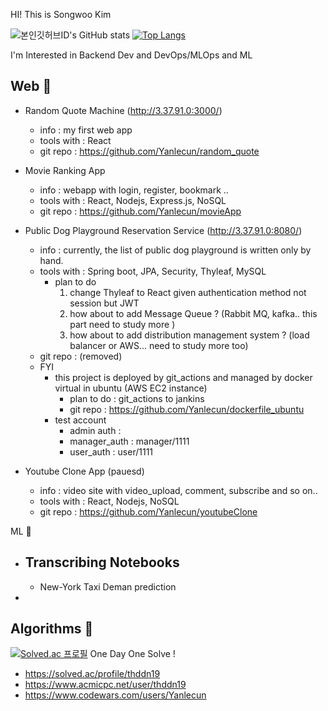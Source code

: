 HI! This is Songwoo Kim

![본인깃허브ID's GitHub stats](https://github-readme-stats.vercel.app/api?username=yanlecun&show_icons=true&theme=dark)
[![Top Langs](https://github-readme-stats.vercel.app/api/top-langs/?username=yanlecun&layout=compact&theme=dark&langs_count=8)](https://github.com/yanlecun/github-readme-stats)


I'm Interested in Backend Dev and DevOps/MLOps and ML

Web 🐥
- 
- Random Quote Machine  (http://3.37.91.0:3000/)
  - info : my first web app
  - tools with : React
  - git repo : https://github.com/Yanlecun/random_quote
  
- Movie Ranking App
  - info : webapp with login, register, bookmark ..
  - tools with : React, Nodejs, Express.js, NoSQL
  - git repo : https://github.com/Yanlecun/movieApp
 
- Public Dog Playground Reservation Service (http://3.37.91.0:8080/)
  - info : currently, the list of public dog playground is written only by hand.
  - tools with : Spring boot, JPA, Security, Thyleaf, MySQL
    - plan to do
      1. change Thyleaf to React given authentication method not session but JWT
      2. how about to add Message Queue ? (Rabbit MQ, kafka.. this part need to study more )
      3. how about to add distribution management system ? (load balancer or AWS... need to study more too)
  - git repo : (removed)
  - FYI
    - this project is deployed by git_actions and managed by docker virtual in ubuntu (AWS EC2 instance)
      - plan to do : git_actions to jankins 
      - git repo : https://github.com/Yanlecun/dockerfile_ubuntu
    - test account
      - admin auth : 
      - manager_auth : manager/1111
      - user_auth : user/1111

 - Youtube Clone App (pauesd)
   - info : video site with video_upload, comment, subscribe and so on..
   - tools with : React, Nodejs, NoSQL
   - git repo : https://github.com/Yanlecun/youtubeClone

ML 🐣
- Transcribing Notebooks
  - 
  - New-York Taxi Deman prediction 
- 
Algorithms 🐣
-
[![Solved.ac 프로필](http://mazassumnida.wtf/api/v2/generate_badge?boj=thddn19)](https://solved.ac/thddn19)
One Day One Solve !
- https://solved.ac/profile/thddn19
- https://www.acmicpc.net/user/thddn19
- https://www.codewars.com/users/Yanlecun
